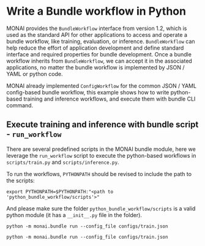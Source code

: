 
# Write a Bundle workflow in Python

MONAI provides the `BundleWorkflow` interface from version 1.2, which is used as the standard API for other applications to access and operate a bundle workflow, like training, evaluation, or inference. `BundleWorkflow` can help reduce the effort of application development and define standard interface and required properties for bundle development. Once a bundle workflow inherits from `BundleWorkflow`, we can accept it in the associated applications, no matter the bundle workflow is implemented by JSON / YAML or python code.

MONAI already implemented `ConfigWorkflow` for the common JSON / YAML config-based bundle workflow, this example shows how to write python-based training and inference workflows, and execute them with bundle CLI command.

## Execute training and inference with bundle script - `run_workflow`


There are several predefined scripts in the MONAI bundle module, here we leverage the `run_workflow` script to execute the python-based workflows in `scripts/train.py` and `scripts/inference.py`.

To run the workflows, `PYTHONPATH` should be revised to include the path to the scripts:
```
export PYTHONPATH=$PYTHONPATH:"<path to 'python_bundle_workflow/scripts'>"
```
And please make sure the folder `python_bundle_workflow/scripts` is a valid python module (it has a `__init__.py` file in the folder).

```shell
python -m monai.bundle run --config_file configs/train.json
```

```shell
python -m monai.bundle run --config_file configs/train.json
```
